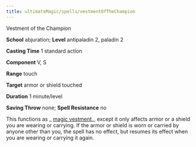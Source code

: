 ```yaml
---
title: ultimateMagic/spells/vestmentOfTheChampion
---
```

Vestment of the Champion

**School** abjuration; **Level** antipaladin 2, paladin 2

**Casting Time** 1 standard action

**Component** V, S

**Range** touch

**Target** armor or shield touched

**Duration** 1 minute/level

**Saving Throw** none; **Spell Resistance** no

This functions as _ [magic vestment](spells/magicVestment#_magic-vestment)_, except it only affects armor or a shield you are wearing or carrying. If the armor or shield is worn or carried by anyone other than you, the spell has no effect, but resumes its effect when you are wearing or carrying it again.

